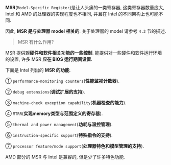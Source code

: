 
**MSR**(`Model-Specific Register`)是让人头痛的一类寄存器, 这类寄存器数量庞大, Intel 和 AMD 的处理器的实现程度也不相同, 并且在 Intel 的不同架构上也可能不同.

因此, **MSR 是与处理器 model 相关的**. 关于处理器的 model 请参考 `4.3` 节的描述.

>MSR 有什么作用?

MSR 提供**对硬件和软件相关功能的一些控制**. 能提供对一些硬件和软件运行环境的设置, 许多 MSR **应在 BIOS 运行期间设置**.

下面是 Intel 列出的 **MSR 的功能**.

① `performance-monitoring counters`(**性能监视计数器**).

② `debug extensions`(**调试扩展的支持**).

③ `machine-check exception capability`(**机器检查的能力**).

④ `MTRR`(**实现memory类型与范围定义的寄存器**).

⑤ `thermal and power management`(**功耗与温控管理**).

⑥ `instruction-specific support`(**特殊指令的支持**).

⑦ `processor feature/mode support`(**处理器特色和模型管理的支持**).

AMD 部分的 MSR 与 Intel 是兼容的, 但是少了许多特色功能.